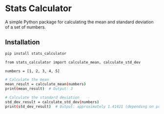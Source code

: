 # Stats Calculator

A simple Python package for calculating the mean and standard deviation of a set of numbers.

## Installation

```sh
pip install stats_calculator

from stats_calculator import calculate_mean, calculate_std_dev

numbers = [1, 2, 3, 4, 5]

# Calculate the mean
mean_result = calculate_mean(numbers)
print(mean_result)  # Output: 3

# Calculate the standard deviation
std_dev_result = calculate_std_dev(numbers)
print(std_dev_result)  # Output: approximately 1.41421 (depending on precision)
